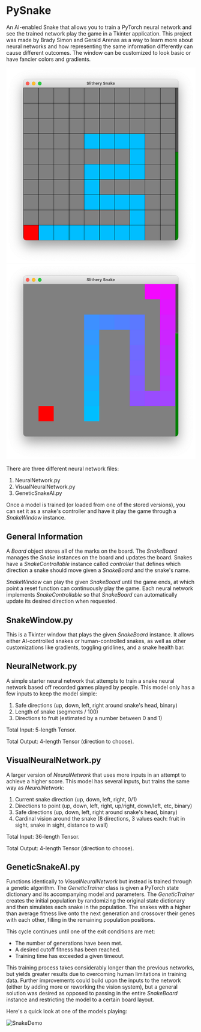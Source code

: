 # PySnake

An AI-enabled Snake that allows you to train a PyTorch neural network and see the trained network play the game in a Tkinter application. 
This project was made by Brady Simon and Gerald Arenas as a way to learn more about neural networks and how representing the same 
information differently can cause different outcomes. The window can be customized to look basic or have fancier colors and gradients.

![Basic Snake UI](Screenshots/BasicSnake.png) ![Fancy Snake UI](Screenshots/ColorfulSnake.png)

There are three different neural network files:
  1. NeuralNetwork.py
  2. VisualNeuralNetwork.py
  3. GeneticSnakeAI.py

Once a model is trained (or loaded from one of the stored versions), you can set it as a snake's controller and have it play the game 
through a _SnakeWindow_ instance.

## General Information
A _Board_ object stores all of the marks on the board. The _SnakeBoard_ manages the _Snake_ instances on the board and updates the board.
Snakes have a _SnakeControllable_ instance called _controller_ that defines which direction a snake should move given a _SnakeBoard_ and the 
snake's name. 

_SnakeWindow_ can play the given _SnakeBoard_ until the game ends, at which point a reset function can continuously play the game.
Each neural network implements _SnakeControllable_ so that _SnakeBoard_ can automatically update its desired direction when requested.

## SnakeWindow.py
This is a Tkinter window that plays the given _SnakeBoard_ instance. It allows either AI-controlled snakes or human-controlled snakes, 
as well as other customizations like gradients, toggling gridlines, and a snake health bar. 

## NeuralNetwork.py
A simple starter neural network that attempts to train a snake neural network based off recorded games played by people. 
This model only has a few inputs to keep the model simple:
  1. Safe directions (up, down, left, right around snake's head, binary)
  2. Length of snake (segments / 100)
  2. Directions to fruit (estimated by a number between 0 and 1)
  
Total Input: 5-length Tensor.

Total Output: 4-length Tensor (direction to choose).

## VisualNeuralNetwork.py
A larger version of _NeuralNetwork_ that uses more inputs in an attempt to achieve a higher score. 
This model has several inputs, but trains the same way as _NeuralNetwork_:
  1. Current snake direction (up, down, left, right, 0/1)
  2. Directions to point (up, down, left, right, up/right, down/left, etc, binary)
  3. Safe directions (up, down, left, right around snake's head, binary)
  4. Cardinal vision around the snake (8 directions, 3 values each: fruit in sight, snake in sight, distance to wall)
  
Total Input: 36-length Tensor.

Total Output: 4-length Tensor (direction to choose).
 
## GeneticSnakeAI.py
Functions identically to _VisualNeuralNetwork_ but instead is trained through a genetic algorithm. 
The _GeneticTrainer_ class is given a PyTorch state dictionary and its accompanying model and parameters.
The _GeneticTrainer_ creates the initial population by randomizing the original state dictionary and then 
simulates each snake in the population. The snakes with a higher than average fitness live onto the next 
generation and crossover their genes with each other, filling in the remaining population positions. 

This cycle continues until one of the exit conditions are met:
  - The number of generations have been met.
  - A desired cutoff fitness has been reached.
  - Training time has exceeded a given timeout.
  
This training process takes considerably longer than the previous networks, but yields greater results due to overcoming 
human limitations in training data. Further improvements could build upon the inputs to the network (either by adding more
or reworking the vision system), but a general solution was desired as opposed to passing in the entire _SnakeBoard_ instance
and restricting the model to a certain board layout.

Here's a quick look at one of the models playing:

![SnakeDemo](Screenshots/SnakeDemo.gif)

